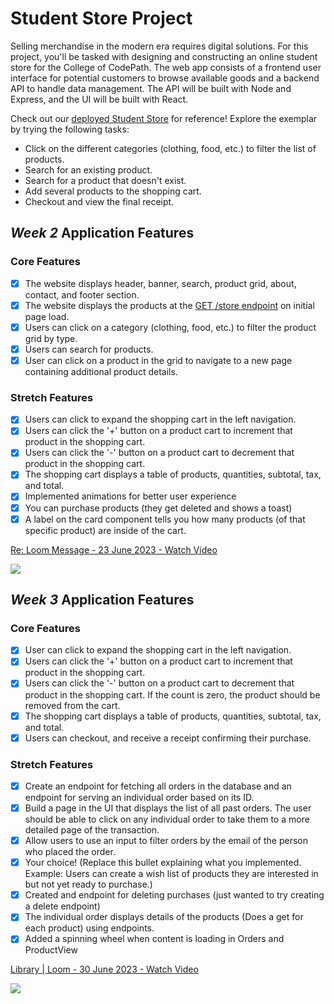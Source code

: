 # Student Store Project

Selling merchandise in the modern era requires digital solutions. For this project, you'll be tasked with designing and constructing an online student store for the College of CodePath. The web app consists of a frontend user interface for potential customers to browse available goods and a backend API to handle data management. The API will be built with Node and Express, and the UI will be built with React.

Check out our [deployed Student Store](https://codepath-student-store-demo.surge.sh/) for reference! Explore the exemplar by trying the following tasks:

- Click on the different categories (clothing, food, etc.) to filter the list of products.
- Search for an existing product.
- Search for a product that doesn't exist.
- Add several products to the shopping cart.
- Checkout and view the final receipt.

## _Week 2_ Application Features

### Core Features

- [x] The website displays header, banner, search, product grid, about, contact, and footer section.
- [x] The website displays the products at the [GET /store endpoint](https://codepath-store-api.herokuapp.com/store) on initial page load.
- [x] Users can click on a category (clothing, food, etc.) to filter the product grid by type.
- [x] Users can search for products.
- [x] User can click on a product in the grid to navigate to a new page containing additional product details.

### Stretch Features

- [x] Users can click to expand the shopping cart in the left navigation.
- [x] Users can click the '+' button on a product cart to increment that product in the shopping cart.
- [x] Users can click the '-' button on a product cart to decrement that product in the shopping cart.
- [x] The shopping cart displays a table of products, quantities, subtotal, tax, and total.
- [x] Implemented animations for better user experience
- [x] You can purchase products (they get deleted and shows a toast)
- [x] A label on the card component tells you how many products (of that specific product) are inside of the cart.

<a href="https://www.loom.com/share/046c186897d1463a9c64825851febdc0">
    <p>Re: Loom Message - 23 June 2023 - Watch Video</p>
    <img style="max-width:300px;" src="https://cdn.loom.com/sessions/thumbnails/046c186897d1463a9c64825851febdc0-with-play.gif">
  </a>

## _Week 3_ Application Features

### Core Features

- [x] User can click to expand the shopping cart in the left navigation.
- [x] Users can click the '+' button on a product cart to increment that product in the shopping cart.
- [x] Users can click the '-' button on a product cart to decrement that product in the shopping cart. If the count is zero, the product should be removed from the cart.
- [x] The shopping cart displays a table of products, quantities, subtotal, tax, and total.
- [x] Users can checkout, and receive a receipt confirming their purchase.

### Stretch Features

- [x] Create an endpoint for fetching all orders in the database and an endpoint for serving an individual order based on its ID.
- [x] Build a page in the UI that displays the list of all past orders. The user should be able to click on any individual order to take them to a more detailed page of the transaction.
- [x] Allow users to use an input to filter orders by the email of the person who placed the order.
- [x] Your choice! (Replace this bullet explaining what you implemented. Example: Users can create a wish list of products they are interested in but not yet ready to purchase.)
- [x] Created and endpoint for deleting purchases (just wanted to try creating a delete endpoint)
- [x] The individual order displays details of the products (Does a get for each product) using endpoints.
- [x] Added a spinning wheel when content is loading in Orders and ProductView

<a href="https://www.loom.com/share/a231325fbfab43aebfb1934ecccef000">
    <p>Library | Loom - 30 June 2023 - Watch Video</p>
    <img style="max-width:300px;" src="https://cdn.loom.com/sessions/thumbnails/a231325fbfab43aebfb1934ecccef000-with-play.gif">
  </a>
